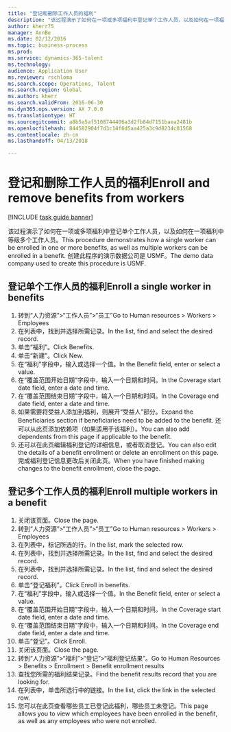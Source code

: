 ```yaml
--- 
title: "登记和删除工作人员的福利"
description: "该过程演示了如何在一项或多项福利中登记单个工作人员，以及如何在一项福利中等级多个工作人员。"
author: kherr75
manager: AnnBe
ms.date: 02/12/2016
ms.topic: business-process
ms.prod: 
ms.service: dynamics-365-talent
ms.technology: 
audience: Application User
ms.reviewer: rschloma
ms.search.scope: Operations, Talent
ms.search.region: Global
ms.author: kherr
ms.search.validFrom: 2016-06-30
ms.dyn365.ops.version: AX 7.0.0
ms.translationtype: HT
ms.sourcegitcommit: a8b5a5af5108744406a3d2fb84d7151baea2481b
ms.openlocfilehash: 844582904f7d3c14f6d5aa425a3c9d8234c01568
ms.contentlocale: zh-cn
ms.lasthandoff: 04/13/2018

---
```

# <a name="enroll-and-remove-benefits-from-workers"></a><span data-ttu-id="3b5be-103">登记和删除工作人员的福利</span><span class="sxs-lookup"><span data-stu-id="3b5be-103">Enroll and remove benefits from workers</span></span>

[!INCLUDE [task guide banner](../../includes/task-guide-banner.md)]

<span data-ttu-id="3b5be-104">该过程演示了如何在一项或多项福利中登记单个工作人员，以及如何在一项福利中等级多个工作人员。</span><span class="sxs-lookup"><span data-stu-id="3b5be-104">This procedure demonstrates how a single worker can be enrolled in one or more benefits, as well as multiple workers can be enrolled in a benefit.</span></span> <span data-ttu-id="3b5be-105">创建此程序的演示数据公司是 USMF。</span><span class="sxs-lookup"><span data-stu-id="3b5be-105">The demo data company used to create this procedure is USMF.</span></span>


## <a name="enroll-a-single-worker-in-benefits"></a><span data-ttu-id="3b5be-106">登记单个工作人员的福利</span><span class="sxs-lookup"><span data-stu-id="3b5be-106">Enroll a single worker in benefits</span></span>
1. <span data-ttu-id="3b5be-107">转到“人力资源”>“工作人员”>“员工”</span><span class="sxs-lookup"><span data-stu-id="3b5be-107">Go to Human resources > Workers > Employees</span></span>
2. <span data-ttu-id="3b5be-108">在列表中，找到并选择所需记录。</span><span class="sxs-lookup"><span data-stu-id="3b5be-108">In the list, find and select the desired record.</span></span>
3. <span data-ttu-id="3b5be-109">单击“福利”。</span><span class="sxs-lookup"><span data-stu-id="3b5be-109">Click Benefits.</span></span>
4. <span data-ttu-id="3b5be-110">单击“新建”。</span><span class="sxs-lookup"><span data-stu-id="3b5be-110">Click New.</span></span>
5. <span data-ttu-id="3b5be-111">在“福利”字段中，输入或选择一个值。</span><span class="sxs-lookup"><span data-stu-id="3b5be-111">In the Benefit field, enter or select a value.</span></span>
6. <span data-ttu-id="3b5be-112">在“覆盖范围开始日期”字段中，输入一个日期和时间。</span><span class="sxs-lookup"><span data-stu-id="3b5be-112">In the Coverage start date field, enter a date and time.</span></span>
7. <span data-ttu-id="3b5be-113">在“覆盖范围结束日期”字段中，输入一个日期和时间。</span><span class="sxs-lookup"><span data-stu-id="3b5be-113">In the Coverage end date field, enter a date and time.</span></span>
8. <span data-ttu-id="3b5be-114">如果需要将受益人添加到福利，则展开“受益人”部分。</span><span class="sxs-lookup"><span data-stu-id="3b5be-114">Expand the Beneficiaries section if beneficiaries need to be added to the benefit.</span></span> <span data-ttu-id="3b5be-115">还可以从此页添加依赖项（如果适用于该福利）。</span><span class="sxs-lookup"><span data-stu-id="3b5be-115">You can also add dependents from this page if applicable to the benefit.</span></span>
9. <span data-ttu-id="3b5be-116">还可以在此页编辑福利登记的详细信息，或者取消登记。</span><span class="sxs-lookup"><span data-stu-id="3b5be-116">You can also edit the details of a benefit enrollment or delete an enrollment on this page.</span></span> <span data-ttu-id="3b5be-117">完成福利登记信息更改后关闭此页。</span><span class="sxs-lookup"><span data-stu-id="3b5be-117">When you have finished making changes to the benefit enrollment, close the page.</span></span>

## <a name="enroll-multiple-workers-in-a-benefit"></a><span data-ttu-id="3b5be-118">登记多个工作人员的福利</span><span class="sxs-lookup"><span data-stu-id="3b5be-118">Enroll multiple workers in a benefit</span></span>
1. <span data-ttu-id="3b5be-119">关闭该页面。</span><span class="sxs-lookup"><span data-stu-id="3b5be-119">Close the page.</span></span>
2. <span data-ttu-id="3b5be-120">转到“人力资源”>“工作人员”>“员工”</span><span class="sxs-lookup"><span data-stu-id="3b5be-120">Go to Human resources > Workers > Employees</span></span>
3. <span data-ttu-id="3b5be-121">在列表中，标记所选的行。</span><span class="sxs-lookup"><span data-stu-id="3b5be-121">In the list, mark the selected row.</span></span>
4. <span data-ttu-id="3b5be-122">在列表中，找到并选择所需记录。</span><span class="sxs-lookup"><span data-stu-id="3b5be-122">In the list, find and select the desired record.</span></span>
5. <span data-ttu-id="3b5be-123">在列表中，找到并选择所需记录。</span><span class="sxs-lookup"><span data-stu-id="3b5be-123">In the list, find and select the desired record.</span></span>
6. <span data-ttu-id="3b5be-124">单击“登记福利”。</span><span class="sxs-lookup"><span data-stu-id="3b5be-124">Click Enroll in benefits.</span></span>
7. <span data-ttu-id="3b5be-125">在“福利”字段中，输入或选择一个值。</span><span class="sxs-lookup"><span data-stu-id="3b5be-125">In the Benefit field, enter or select a value.</span></span>
8. <span data-ttu-id="3b5be-126">在“覆盖范围开始日期”字段中，输入一个日期和时间。</span><span class="sxs-lookup"><span data-stu-id="3b5be-126">In the Coverage start date field, enter a date and time.</span></span>
9. <span data-ttu-id="3b5be-127">在“覆盖范围结束日期”字段中，输入一个日期和时间。</span><span class="sxs-lookup"><span data-stu-id="3b5be-127">In the Coverage end date field, enter a date and time.</span></span>
10. <span data-ttu-id="3b5be-128">单击“登记”。</span><span class="sxs-lookup"><span data-stu-id="3b5be-128">Click Enroll.</span></span>
11. <span data-ttu-id="3b5be-129">关闭该页面。</span><span class="sxs-lookup"><span data-stu-id="3b5be-129">Close the page.</span></span>
12. <span data-ttu-id="3b5be-130">转到“人力资源”>“福利”>“登记”>“福利登记结果”。</span><span class="sxs-lookup"><span data-stu-id="3b5be-130">Go to Human Resources > Benefits > Enrollment > Benefit enrollment results</span></span>
13. <span data-ttu-id="3b5be-131">查找您所需的福利结果记录。</span><span class="sxs-lookup"><span data-stu-id="3b5be-131">Find the benefit results record that you are looking for.</span></span>
14. <span data-ttu-id="3b5be-132">在列表中，单击所选行中的链接。</span><span class="sxs-lookup"><span data-stu-id="3b5be-132">In the list, click the link in the selected row.</span></span>
15. <span data-ttu-id="3b5be-133">您可以在此页查看哪些员工已登记此福利，哪些员工未登记。</span><span class="sxs-lookup"><span data-stu-id="3b5be-133">This page allows you to view which employees have been enrolled in the benefit, as well as any employees who were not enrolled.</span></span>


